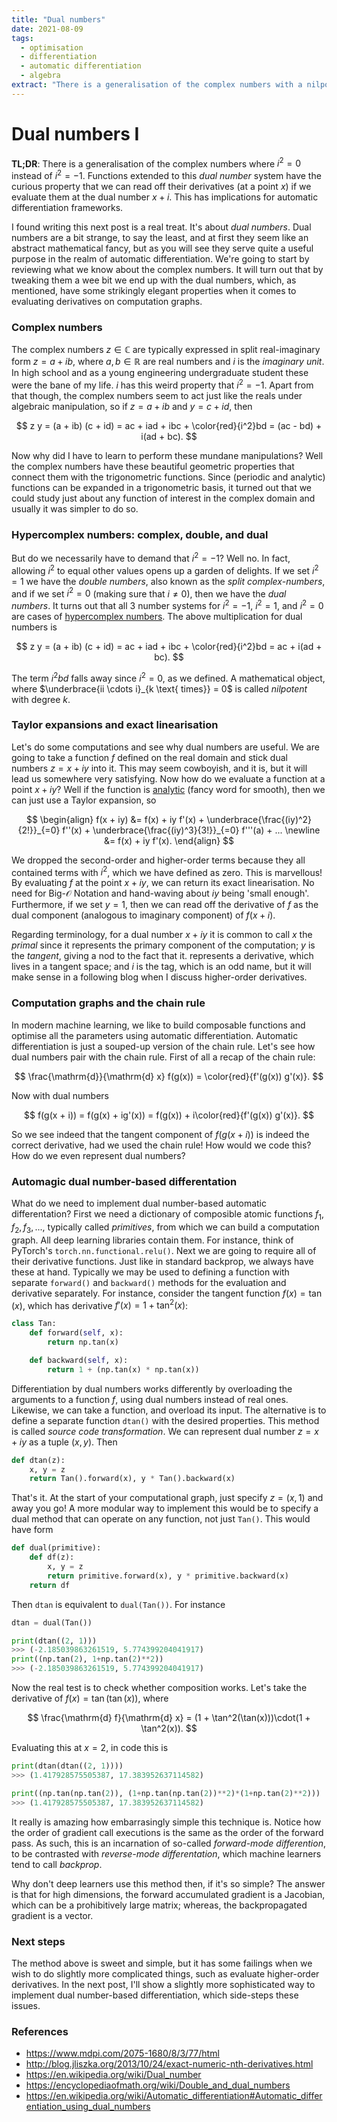 ```yaml
---
title: "Dual numbers"
date: 2021-08-09
tags: 
  - optimisation
  - differentiation
  - automatic differentiation
  - algebra
extract: "There is a generalisation of the complex numbers with a nilpotent imaginary unit"
---
```


# Dual numbers I

**TL;DR**: There is a generalisation of the complex numbers where $i^2=0$ instead of $i^2=-1$. Functions extended to this _dual number_ system have the curious property that we can read off their derivatives (at a point $x$) if we evaluate them at the dual number $x + i$. This has implications for automatic differentiation frameworks.

I found writing this next post is a real treat. It's about *dual numbers*. Dual numbers are a bit strange, to say the least, and at first they seem like an abstract mathematical fancy, but as you will see they serve quite a useful purpose in the realm of automatic differentiation. We're going to start by reviewing what we know about the complex numbers. It will turn out that by tweaking them a wee bit we end up with the dual numbers, which, as mentioned, have some strikingly elegant properties when it comes to evaluating derivatives on computation graphs.

### Complex numbers
The complex numbers $z \in \mathbb{C}$ are typically expressed in split real-imaginary form $z = a + ib$, where $a, b \in \mathbb{R}$ are real numbers and $i$ is the *imaginary unit*. In high school and as a young engineering undergraduate student these were the bane of my life. $i$ has this weird property that $i^2 = -1$. Apart from that though, the complex numbers seem to act just like the reals under algebraic manipulation, so if $z = a + ib$ and $y = c + i d$, then


$$
    z y = (a + ib) (c + id) = ac + iad + ibc + \color{red}{i^2}bd = (ac - bd) + i(ad + bc).
$$


Now why did I have to learn to perform these mundane manipulations? Well the complex numbers have these beautiful geometric properties that connect them with the trigonometric functions. Since (periodic and analytic) functions can be expanded in a trigonometric basis, it turned out that we could study just about any function of interest in the complex domain and usually it was simpler to do so.

### Hypercomplex numbers: complex, double, and dual
But do we necessarily have to demand that $i^2 = -1$? Well no. In fact, allowing $i^2$ to equal other values opens up a garden of delights. If we set $i^2 = 1$ we have the *double numbers*, also known as the *split complex-numbers*, and if we set $i^2 = 0$ (making sure that $i \neq 0$), then we have the *dual numbers*. It turns out that all 3 number systems for $i^2=-1$, $i^2=1$, and $i^2=0$ are cases of [hypercomplex numbers](https://en.wikipedia.org/wiki/Hypercomplex_numbers). The above multiplication for dual numbers is


$$
    z y = (a + ib) (c + id) = ac + iad + ibc + \color{red}{i^2}bd = ac + i(ad + bc).
$$


The term $i^2bd$ falls away since $i^2=0$, as we defined. A mathematical object, where $\underbrace{ii \cdots i}_{k \text{ times}} = 0$ is called *nilpotent* with degree $k$.

### Taylor expansions and exact linearisation
Let's do some computations and see why dual numbers are useful. We are going to take a function $f$ defined on the real domain and stick dual numbers $z = x + iy$ into it. This may seem cowboyish, and it is, but it will lead us somewhere very satisfying. Now how do we evaluate a function at a point $x + iy$? Well if the function is [analytic](https://en.wikipedia.org/wiki/Analytic_function) (fancy word for smooth), then we can just use a Taylor expansion, so


$$
\begin{align}
    f(x + iy) &= f(x) + iy f'(x) + \underbrace{\frac{(iy)^2}{2!}}_{=0} f''(x) + \underbrace{\frac{(iy)^3}{3!}}_{=0} f'''(a) + ... \newline
    &= f(x) + iy f'(x).
\end{align}
$$


We dropped the second-order and higher-order terms because they all contained terms with $i^2$, which we have defined as zero. This is marvellous! By evaluating $f$ at the point $x + iy$, we can return its exact linearisation. No need for Big-$\mathcal{O}$ Notation and hand-waving about $iy$ being 'small enough'. Furthermore, if we set $y=1$, then we can read off the derivative of $f$ as the dual component (analogous to imaginary component) of $f(x + i)$.

Regarding terminology, for a dual number $x+iy$ it is common to call $x$ the *primal* since it represents the primary component of the computation; $y$ is the *tangent*, giving a nod to the fact that it. represents a derivative, which lives in a tangent space; and $i$ is the tag, which is an odd name, but it will make sense in a following blog when I discuss higher-order derivatives.

### Computation graphs and the chain rule
In modern machine learning, we like to build composable functions and optimise all the parameters using automatic differentiation. Automatic differentiation is just a souped-up version of the chain rule. Let's see how dual numbers pair with the chain rule. First of all a recap of the chain rule:


$$
    \frac{\mathrm{d}}{\mathrm{d} x} f(g(x)) = \color{red}{f'(g(x)) g'(x)}.
$$


Now with dual numbers


$$
    f(g(x + i)) = f(g(x) + ig'(x)) = f(g(x)) + i\color{red}{f'(g(x)) g'(x)}.
$$


So we see indeed that the tangent component of $f(g(x + i))$ is indeed the correct derivative, had we used the chain rule! How would we code this? How do we even represent dual numbers?

### Automagic dual number-based differentation
What do we need to implement dual number-based automatic differentation? First we need a dictionary of composible atomic functions $f_1, f_2, f_3, ...$, typically called *primitives*, from which we can build a computation graph. All deep learning libraries contain them. For instance, think of PyTorch's `torch.nn.functional.relu()`. Next we are going to require all of their derivative functions. Just like in standard backprop, we always have these at hand. Typically we may be used to defining a function with separate `forward()` and `backward()` methods for the evaluation and derivative separately. For instance, consider the tangent function $f(x) = \tan(x)$, which has derivative $f'(x) = 1 + \tan^2(x)$:

```python
class Tan:
    def forward(self, x):
        return np.tan(x)

    def backward(self, x):
        return 1 + (np.tan(x) * np.tan(x))
```

Differentiation by dual numbers works differently by overloading the arguments to a function $f$, using dual numbers instead of real ones. Likewise, we can take a function, and overload its input. The alternative is to define a separate function `dtan()` with the desired properties. This method is called *source code transformation*. We can represent dual number $z = x + iy$ as a tuple $(x, y)$. Then

```python
def dtan(z):
    x, y = z
    return Tan().forward(x), y * Tan().backward(x)
```

That's it. At the start of your computational graph, just specify $z=(x,1)$ and away you go! A more modular way to implement this would be to specify a dual method that can operate on any function, not just `Tan()`. This would have form

```python
def dual(primitive):
    def df(z):
        x, y = z
        return primitive.forward(x), y * primitive.backward(x)
    return df
```

Then `dtan` is equivalent to `dual(Tan())`. For instance

```python
dtan = dual(Tan())

print(dtan((2, 1)))
>>> (-2.185039863261519, 5.774399204041917)
print((np.tan(2), 1+np.tan(2)**2))
>>> (-2.185039863261519, 5.774399204041917)
```

Now the real test is to check whether composition works. Let's take the derivative of $f(x) = \tan(\tan(x))$, where


$$
    \frac{\mathrm{d} f}{\mathrm{d} x} = (1 + \tan^2(\tan(x)))\cdot(1 + \tan^2(x)).
$$


Evaluating this at $x=2$, in code this is

```python
print(dtan(dtan((2, 1))))
>>> (1.417928575505387, 17.383952637114582)

print((np.tan(np.tan(2)), (1+np.tan(np.tan(2))**2)*(1+np.tan(2)**2)))
>>> (1.417928575505387, 17.383952637114582)
```

It really is amazing how embarrasingly simple this technique is. Notice how the order of gradient call executions is the same as the order of the forward pass. As such, this is an incarnation of so-called *forward-mode differention*, to be contrasted with *reverse-mode differentation*, which machine learners tend to call *backprop*.

Why don't deep learners use this method then, if it's so simple? The answer is that for high dimensions, the forward accumulated gradient is a Jacobian, which can be a prohibitively large matrix; whereas, the backpropagated gradient is a vector.

### Next steps
The method above is sweet and simple, but it has some failings when we wish to do slightly more complicated things, such as evaluate higher-order derivatives. In the next post, I'll show a slightly more sophisticated way to implement dual number-based differentiation, which side-steps these issues.

### References
- https://www.mdpi.com/2075-1680/8/3/77/html
- http://blog.jliszka.org/2013/10/24/exact-numeric-nth-derivatives.html
- https://en.wikipedia.org/wiki/Dual_number
- https://encyclopediaofmath.org/wiki/Double_and_dual_numbers
- https://en.wikipedia.org/wiki/Automatic_differentiation#Automatic_differentiation_using_dual_numbers
